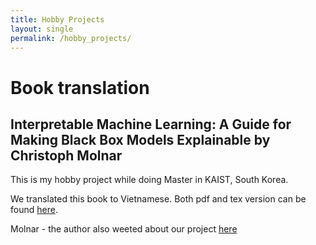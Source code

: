 ```yaml
---
title: Hobby Projects
layout: single
permalink: /hobby_projects/
---
```


# Book translation

## Interpretable Machine Learning: A Guide for Making Black Box Models Explainable by Christoph Molnar

This is my hobby project while doing Master in KAIST, South Korea.

We translated this book to Vietnamese. Both pdf and tex version can be found [here](https://github.com/senamix/InterpretableMLBook-Vietnamese).

Molnar - the author also weeted about our project [here](https://twitter.com/ChristophMolnar/status/1366383437645574145?s=20)